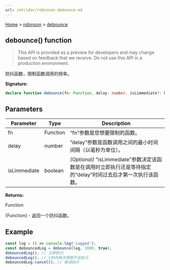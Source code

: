 ```yaml
---
url: /etc\doc/robinson.debounce.md
---
```

[Home](./index.md) > [robinson](./robinson.md) > [debounce](./robinson.debounce.md)

## debounce() function

> This API is provided as a preview for developers and may change based on feedback that we receive. Do not use this API in a production environment.

防抖函数，限制函数调用的频率。

**Signature:**

```typescript
declare function debounce(fn: Function, delay: number, isLimmediate?: boolean): Function;
```

## Parameters

|  Parameter | Type | Description |
|  --- | --- | --- |
|  fn | Function | “fn”参数是您想要限制的函数。 |
|  delay | number | “delay”参数是函数调用之间的最小时间间隔（以毫秒为单位）。 |
|  isLimmediate | boolean | *(Optional)* “isLimmediate”参数决定该函数是在调用时立即执行还是等待指定的“delay”时间过去后才第一次执行该函数。 |

**Returns:**

Function

{Function} - 返回一个防抖函数。

## Example

```JavaScript
const log = () => console.log('Logged');
const debouncedLog = debounce(log, 1000, true);
debouncedLog(); // 立即执行
debouncedLog(); // 1秒内再次调用不会执行
debouncedLog.cancel(); // 取消执行
```
